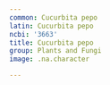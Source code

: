 ```yaml
---
common: Cucurbita pepo
latin: Cucurbita pepo
ncbi: '3663'
title: Cucurbita pepo
group: Plants and Fungi
image: .na.character

---
```

